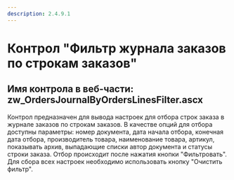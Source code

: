 ```yaml
---
description: 2.4.9.1
---
```


# Контрол "Фильтр журнала заказов по строкам заказов"

## Имя контрола в веб-части: zw\_OrdersJournalByOrdersLinesFilter.ascx

Контрол предназначен для вывода настроек для отбора строк заказа в журнале заказов по строкам заказов. В качестве опций для отбора доступны параметры: номер документа, дата начала отбора, конечная дата отбора, производитель товара, наименование товара, артикул, показывать архив, выпадающие списки автор документа и статусы строки заказа. Отбор происходит после нажатия кнопки "Фильтровать". Для сбора всех настроек необходимо использовать кнопку "Очистить фильтр".

